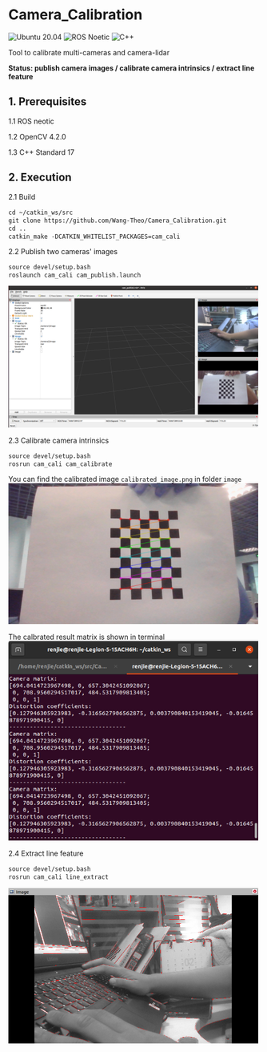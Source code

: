 # Camera_Calibration

![Ubuntu 20.04](https://img.shields.io/badge/OS-Ubuntu_20.04-informational?style=flat&logo=ubuntu&logoColor=white&color=2bbc8a)
![ROS Noetic](https://img.shields.io/badge/Tools-ROS_Noetic-informational?style=flat&logo=ROS&logoColor=white&color=2bbc8a)
![C++](https://img.shields.io/badge/Code-C++-informational?style=flat&logo=c%2B%2B&logoColor=white&color=2bbc8a)

Tool to calibrate multi-cameras and camera-lidar

**Status: publish camera images / calibrate camera intrinsics / extract line feature**

## 1. Prerequisites
1.1 ROS neotic

1.2 OpenCV 4.2.0

1.3 C++ Standard 17

## 2. Execution
2.1 Build
```
cd ~/catkin_ws/src
git clone https://github.com/Wang-Theo/Camera_Calibration.git
cd ..
catkin_make -DCATKIN_WHITELIST_PACKAGES=cam_cali
```

2.2 Publish two cameras' images
```
source devel/setup.bash
roslaunch cam_cali cam_publish.launch 
```
<img src="image/cam_publish_.png" width="500" alt="image_publish"/>

2.3 Calibrate camera intrinsics
```
source devel/setup.bash
rosrun cam_cali cam_calibrate
```
You can find the calibrated image `calibrated_image.png` in folder `image`  
<img src="image/calibrated_image.png" width="500" alt="image_calibrated"/>

The calbrated result matrix is shown in terminal  
<img src="image/cam_cali_result.png" width="500" alt="calibrate_result"/>

2.4 Extract line feature
```
source devel/setup.bash
rosrun cam_cali line_extract
```
<img src="image/line_extract_example.png" width="500" alt="line_extracted"/>
